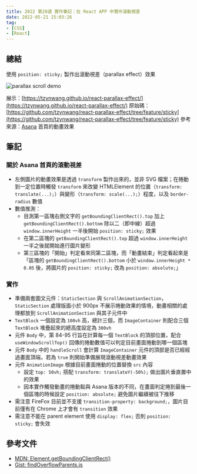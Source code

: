 ```yaml
---
title: 2022 第20週 實作筆記：在 React APP 中實作滾動視差
date: 2022-05-21 15:03:26
tag:
- [CSS]
- [React]
---
```


## 總結

使用 `position: sticky;` 製作出滾動視差（parallax effect）效果

![parallax scroll demo](/2022/react-parallax-scroll/react-parallax-scroll-demo.gif)

展示：[https://tzynwang.github.io/react-parallax-effect/](https://tzynwang.github.io/react-parallax-effect/)
原始碼：[https://github.com/tzynwang/react-parallax-effect/tree/feature/sticky](https://github.com/tzynwang/react-parallax-effect/tree/feature/sticky)
參考來源：[Asana](https://asana.com/?noredirect) 首頁的動畫效果

## 筆記

### 關於 Asana 首頁的滾動視差

- 左側圖片的動畫效果是透過 `transform` 製作出來的，並非 SVG 檔案；在捲動到一定位置時觸發 `transform` 來改變 HTMLElement 的位置（`transform: translate(...);`）與變形（`transform: scale(...);`）程度，以及 `border-radius` 數值
- 數值推測：
  - 目測第一區塊右側文字的 `getBoundingClientRect().top` 加上 `getBoundingClientRect().bottom` 除以二（即中線）超過 `window.innerHeight` 一半後開始 `position: sticky;` 效果
  - 在第二區塊的 `getBoundingClientRect().top` 超過 `window.innerHeight` 一半之後就開始進行圖片變形
  - 第三區塊的「開始」判定看來同第二區塊，而「動畫結束」判定看起來是「區塊的 `getBoundingClientRect().bottom` 小於 `window.innerHeight * 0.05` 後，將圖片的 `position: sticky;` 改為 `position: absolute;`」

### 實作

- 準備兩套圖文元件：`StaticSection` 與 `ScrollAnimationSection`，`StaticSection` 處理版面小於 900px 不展示捲動效果的情境，動畫相關的處理都放到 `ScrollAnimationSection` 與其子元件中
- `TextBlock` 一個設定為 `100vh` 高，總計三個，而 `ImageContainer` 則配合三個 `TextBlock` 堆疊起來的總高度設定為 `300vh`
- 元件 `Body` 中，第 84-95 行旨在計算每一個 `TextBlock` 的頂部位置，配合 `useWindowScrollTop()` 回傳的捲動數值可以判定目前畫面捲動到哪一個區塊
- 元件 `Body` 中的 `handleScroll` 會計算 `ImageContainer` 元件的頂部是否已經經過畫面頂端，若為 `true` 則開始準備展現滾動視差動畫效果
- 元件 `AnimationImage` 根據目前畫面捲動的位置替換 `src` 內容
  - 設定 `top: 50vh;` 搭配 `transform: translateY(-50%);` 做出圖片垂直置中的效果
  - 因本實作觸發動畫的捲動點與 Asana 版本的不同，在畫面判定捲到最後一個區塊的時候設定 `position: absolute;` 避免圖片繼續被往下推移
- 需注意 FireFox 目前並不支援 `transition-property: background;`，圖片目前僅有在 Chrome 上才會有 `transition` 效果
- 需注意不能在 parent element 使用 `display: flex;` 否則 `position: sticky;` 會失效

## 參考文件

- [MDN: Element.getBoundingClientRect()](https://developer.mozilla.org/en-US/docs/Web/API/Element/getBoundingClientRect)
- [Gist: findOverflowParents.js](https://gist.github.com/brandonjp/478cf6e32d90ab9cb2cd8cbb0799c7a7)
